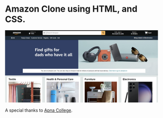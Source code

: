 # Amazon Clone using HTML, and CSS.

![hero section](./hero-section.png)

A special thanks to [Apna College](https://www.youtube.com/watch?v=nGhKIC_7Mkk).
